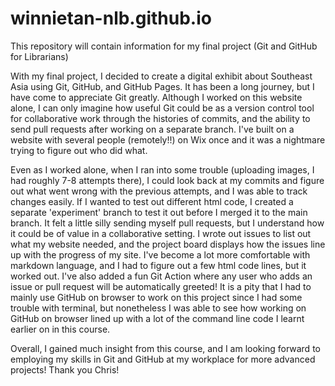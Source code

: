 # winnietan-nlb.github.io
This repository will contain information for my final project (Git and GitHub for Librarians)

With my final project, I decided to create a digital exhibit about Southeast Asia using Git, GitHub, and GitHub Pages. It has been a long journey, but I have come to appreciate Git greatly. Although I worked on this website alone, I can only imagine how useful Git could be as a version control tool for collaborative work through the histories of commits, and the ability to send pull requests after working on a separate branch. I've built on a website with several people (remotely!!) on Wix once and it was a nightmare trying to figure out who did what.

Even as I worked alone, when I ran into some trouble (uploading images, I had roughly 7-8 attempts there), I could look back at my commits and figure out what went wrong with the previous attempts, and I was able to track changes easily. If I wanted to test out different html code, I created a separate 'experiment' branch to test it out before I merged it to the main branch. It felt a little silly sending myself pull requests, but I understand how it could be of value in a collaborative setting. I wrote out issues to list out what my website needed, and the project board displays how the issues line up with the progress of my site. I've become a lot more comfortable with markdown language, and I had to figure out a few html code lines, but it worked out. I've also added a fun Git Action where any user who adds an issue or pull request will be automatically greeted! It is a pity that I had to mainly use GitHub on browser to work on this project since I had some trouble with terminal, but nonetheless I was able to see how working on GitHub on browser lined up with a lot of the command line code I learnt earlier on in this course.

Overall, I gained much insight from this course, and I am looking forward to employing my skills in Git and GitHub at my workplace for more advanced projects! Thank you Chris!
